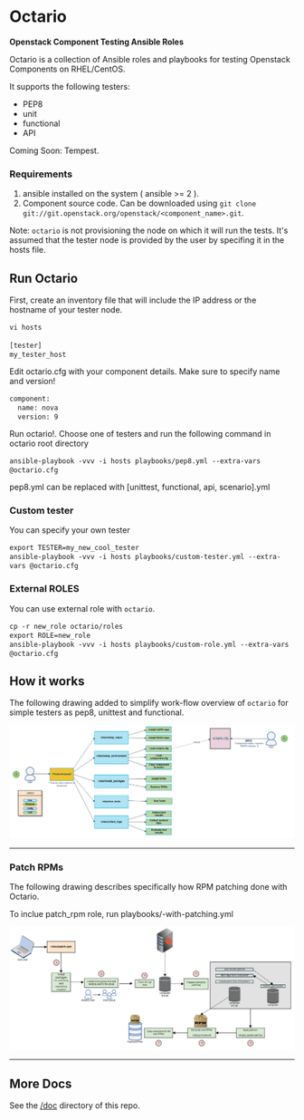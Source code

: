 # Octario

**Openstack Component Testing Ansible Roles**

Octario is a collection of Ansible roles and playbooks for testing Openstack Components on RHEL/CentOS.

It supports the following testers:

* PEP8
* unit
* functional
* API

Coming Soon: Tempest.

### Requirements

1. ansible installed on the system ( ansible >= 2 ).
2. Component source code. Can be downloaded using `git clone git://git.openstack.org/openstack/<component_name>.git`.

Note: `octario` is not provisioning the node on which it will run the tests. It's assumed
      that the tester node is provided by the user by specifing it in the hosts file.

## Run Octario

First, create an inventory file that will include the IP address or the hostname of your tester node.

```
vi hosts

[tester]
my_tester_host
```

Edit octario.cfg with your component details. Make sure to specify name and version!

```
component:
  name: nova
  version: 9
```

Run octario!. Choose one of testers and run the following command in octario root directory

```
ansible-playbook -vvv -i hosts playbooks/pep8.yml --extra-vars @octario.cfg
```

pep8.yml can be replaced with [unittest, functional, api, scenario].yml

### Custom tester

You can specify your own tester

```
export TESTER=my_new_cool_tester
ansible-playbook -vvv -i hosts playbooks/custom-tester.yml --extra-vars @octario.cfg
```

### External ROLES

You can use external role with `octario`.

```
cp -r new_role octario/roles
export ROLE=new_role
ansible-playbook -vvv -i hosts playbooks/custom-role.yml --extra-vars @octario.cfg
```

## How it works

The following drawing added to simplify work-flow overview of `octario` for simple testers
as pep8, unittest and functional.

<div align="center"><img src="./doc/octario_workflow.png" alt="Octario work-flow"></div><hr />

### Patch RPMs

The following drawing describes specifically how RPM patching done with Octario.

To inclue patch_rpm role, run playbooks/<tester>-with-patching.yml

<div align="center"><img src="./doc/patch_rpm.png" alt="Octario patch rpm work-flow"></div><hr />

## More Docs

See the [/doc](https://github.com/redhat-openstack/octario/tree/master/doc) directory of this repo.
